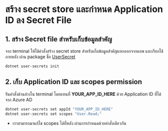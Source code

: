 
# สร้าง secret store และกำหนด Application ID ลง Secret File

## 1. สร้าง Secret file สำหรับเก็บข้อมูลสำคัญ

จาก terminal ให้ใช้คำสั่งสร้าง secret store สำหรับเก็บข้อมูลสำคัญแยกออกจากแอพ และเรียกใช้ภายหลัง ผ่าน package ชื่อ [UserSecret](https://docs.microsoft.com/en-us/aspnet/core/security/app-secrets)

```bash
dotnet user-secrets init
```

## 2. เก็บ Application ID และ scopes permission

รันคำสั่งด้านล่างใน terminal โดยแทนที่ **YOUR_APP_ID_HERE** ด้วย Application ID ที่ได้จาก Azure AD 

```bash
dotnet user-secrets set appId "YOUR_APP_ID_HERE"
dotnet user-secrets set scopes "User.Read;"
```

* เราสามารถมาแก้ไข scopes ได้ที่หลัง ผ่านการกำหนดด้วยคำสั่งเดียวกัน
